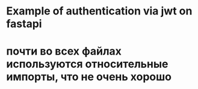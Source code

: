 # Example of authentication via jwt on fastapi
# почти во всех файлах используются относительные импорты, что не очень хорошо